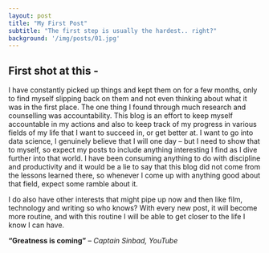 ```yaml
---
layout: post
title: "My First Post"
subtitle: "The first step is usually the hardest.. right?"
background: '/img/posts/01.jpg'
---
```


## First shot at this - 

I have constantly picked up things and kept them on for a few months, only to find myself slipping back on them and not even thinking about what it was in the first place. The one thing I found through much research and counselling was accountability. This blog is an effort to keep myself accountable in my actions and also to keep track of my progress in various fields of my life that I want to succeed in, or get better at. I want to go into data science, I genuinely believe that I will one day – but I need to show that to myself, so expect my posts to include anything interesting I find as I dive further into that world. I have been consuming anything to do with discipline and productivity and it would be a lie to say that this blog did not come from the lessons learned there, so whenever I come up with anything good about that field, expect some ramble about it. 

I do also have other interests that might pipe up now and then like film, technology and writing so who knows? With every new post, it will become more routine, and with this routine I will be able to get closer to the life I know I can have.

**“Greatness is coming”** – *Captain Sinbad, YouTube*